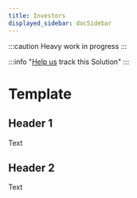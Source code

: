 ```yaml
---
title: Investors
displayed_sidebar: docSidebar
---
```


:::caution
Heavy work in progress
:::

:::info "[Help us](../../contribute) track this Solution"
:::

# Template

## Header 1

Text

## Header 2

Text